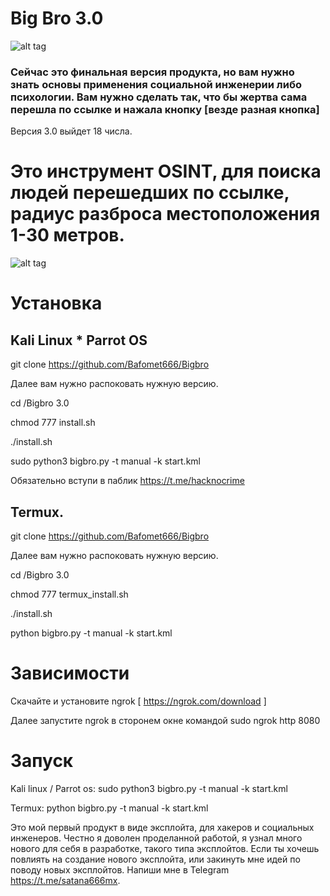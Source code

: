 # Big Bro 3.0

![alt tag](https://github.com/Bafomet666/Bigbro/blob/main/photo_2020-10-16_14-36-16.jpg)​

  ### Сейчас это финальная версия продукта, но вам нужно знать основы применения социальной инженерии либо психологии. Вам нужно сделать так, что бы жертва сама перешла по ссылке и нажала кнопку [везде разная кнопка]

Версия 3.0 выйдет 18 числа.

# Это инструмент OSINT, для поиска людей перешедших по ссылке, радиус разброса местоположения 1-30 метров.

![alt tag](https://github.com/Bafomet666/Bigbro/blob/main/66.png)​

# Установка

## Kali Linux * Parrot OS

git clone https://github.com/Bafomet666/Bigbro

  Далее вам нужно распоковать нужную версию.

  cd /Bigbro 3.0

  chmod 777 install.sh

  ./install.sh

  sudo python3 bigbro.py -t manual -k start.kml


Обязательно вступи в паблик https://t.me/hacknocrime

## Termux.

git clone https://github.com/Bafomet666/Bigbro

  Далее вам нужно распоковать нужную версию.

  cd /Bigbro 3.0

  chmod 777 termux_install.sh

 ./install.sh

python bigbro.py -t manual -k start.kml

# Зависимости

Скачайте и установите ngrok [ https://ngrok.com/download ]

  Далее запустите ngrok в сторонем окне командой sudo ngrok http 8080


# Запуск

  Kali linux / Parrot os: sudo python3 bigbro.py -t manual -k start.kml

  Termux: python bigbro.py -t manual -k start.kml

Это мой первый продукт в виде эксплойта, для хакеров и социальных инженеров. Честно я доволен проделанной работой, я узнал много нового для себя в разработке, такого типа эксплойтов. Если ты хочешь повлиять на создание нового эксплойта, или закинуть мне идей по поводу новых эксплойтов. Напиши мне в Telegram https://t.me/satana666mx.
